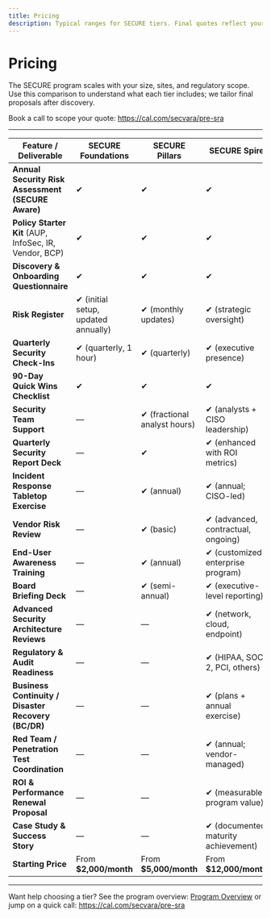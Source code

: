 ```yaml
---
title: Pricing
description: Typical ranges for SECURE tiers. Final quotes reflect your size, sites, and regulatory scope.
---
```


# Pricing

The SECURE program scales with your size, sites, and regulatory scope. Use this comparison to understand what each tier includes; we tailor final proposals after discovery.

Book a call to scope your quote: https://cal.com/secvara/pre-sra

---

| Feature / Deliverable                          | **SECURE Foundations** | **SECURE Pillars** | **SECURE Spire** |
|------------------------------------------------|-------------------------|--------------------|------------------|
| **Annual Security Risk Assessment (SECURE Aware)** | ✔︎ | ✔︎ | ✔︎ |
| **Policy Starter Kit** (AUP, InfoSec, IR, Vendor, BCP) | ✔︎ | ✔︎ | ✔︎ |
| **Discovery & Onboarding Questionnaire**       | ✔︎ | ✔︎ | ✔︎ |
| **Risk Register**                              | ✔︎ (initial setup, updated annually) | ✔︎ (monthly updates) | ✔︎ (strategic oversight) |
| **Quarterly Security Check-Ins**               | ✔︎ (quarterly, 1 hour) | ✔︎ (quarterly)     | ✔︎ (executive presence) |
| **90-Day Quick Wins Checklist**                | ✔︎ | ✔︎ | ✔︎ |
| **Security Team Support**                      | — | ✔︎ (fractional analyst hours) | ✔︎ (analysts + CISO leadership) |
| **Quarterly Security Report Deck**             | — | ✔︎ | ✔︎ (enhanced with ROI metrics) |
| **Incident Response Tabletop Exercise**        | — | ✔︎ (annual) | ✔︎ (annual; CISO-led) |
| **Vendor Risk Review**                         | — | ✔︎ (basic) | ✔︎ (advanced, contractual, ongoing) |
| **End-User Awareness Training**                | — | ✔︎ (annual) | ✔︎ (customized enterprise program) |
| **Board Briefing Deck**                        | — | ✔︎ (semi-annual) | ✔︎ (executive-level reporting) |
| **Advanced Security Architecture Reviews**     | — | — | ✔︎ (network, cloud, endpoint) |
| **Regulatory & Audit Readiness**               | — | — | ✔︎ (HIPAA, SOC 2, PCI, others) |
| **Business Continuity / Disaster Recovery (BC/DR)** | — | — | ✔︎ (plans + annual exercise) |
| **Red Team / Penetration Test Coordination**   | — | — | ✔︎ (annual; vendor-managed) |
| **ROI & Performance Renewal Proposal**         | — | — | ✔︎ (measurable program value) |
| **Case Study & Success Story**                 | — | — | ✔︎ (documented maturity achievement) |
| **Starting Price**                             | From **$2,000/month** | From **$5,000/month** | From **$12,000/month** |

---

Want help choosing a tier? See the program overview: [Program Overview](/secure-program/) or jump on a quick call: https://cal.com/secvara/pre-sra
